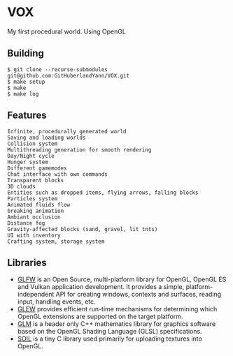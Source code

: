 # VOX
My first procedural world. Using OpenGL

## Building

```
$ git clone --recurse-submodules git@github.com:GitHuberlandYann/VOX.git
$ make setup
$ make
$ make log
```

## Features
```
Infinite, procedurally generated world
Saving and loading worlds
Collision system
Multithreading generation for smooth rendering
Day/Night cycle
Hunger system
Different gamemodes
Chat interface with own commands
Transparent blocks
3D clouds
Entities such as dropped items, flying arrows, falling blocks
Particles system
Animated fluids flow
breaking animation
Ambiant occlusion
Distance fog
Gravity-affected blocks (sand, gravel, lit tnts)
UI with inventory
Crafting system, storage system
```

## Libraries
* [GLFW](https://github.com/glfw/glfw.git) is an Open Source, multi-platform library for OpenGL, OpenGL ES and Vulkan application development. It provides a simple, platform-independent API for creating windows, contexts and surfaces, reading input, handling events, etc.
* [GLEW](https://github.com/nigels-com/glew.git) provides efficient run-time mechanisms for determining which OpenGL extensions are supported on the target platform.
* [GLM](https://github.com/g-truc/glm.git) is a header only C++ mathematics library for graphics software based on the OpenGL Shading Language (GLSL) specifications.
* [SOIL](https://github.com/littlstar/soil.git) is a tiny C library used primarily for uploading textures into OpenGL.
